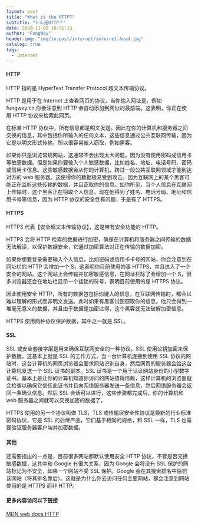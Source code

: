 ```yaml
---
layout: post
title: "What is the HTTP?"
subtitle: "什么是HTTP？"
date: 2020-11-05 18:31:13
author: "FungWey"
header-img: "img/in-post/internet/internet-head.jpg"
catalog: true
tags:
  - Internet
---
```


#### HTTP

HTTP 指的是 HyperText Transfer Protocol 超文本传输协议。

HTTP 是用于在 Internet 上查看网页的协议，当你输入网址是，例如 fungwey.cn,你会注意到 HTTP 会自动添加到网址的最前端。这表明，你正在使用 HTTP 协议来检索此网页。

在标准 HTTP 协议中，所有信息都是明文发送。因此在你的计算机和服务器之间交换的信息，其中包括你所输入的任何文本，这些信息通过公共互联网传输，因为它是以明文形式传输，所以很容易被人窃取，例如黑客。

如果你只是浏览常规网站，这通常不会出现太大问题，因为没有使用密码或信用卡等敏感数据。但是如果你要输入个人敏感数据，比如姓名、地址、电话号码、密码或信用卡信息。这些敏感数据会从你的计算机，跨过一段公共互联网领域才能到达对方的 web 服务器。这使得你的数据极易受到攻击。因为互联网上的某个黑客可能正在监听这些传输的数据，并且窃取你的信息。如你所见，当个人信息在互联网上传输时，这个黑客正在窃取个人信息。现在他得到了姓名、电话号码、地址和信用卡号等信息，因为 HTTP 协议的安全性有问题，于是有了 HTTPS。

#### HTTPS

HTTPS 代表【安全超文本传输协议】，这是带有安全功能的 HTTP。

HTTPS 会将 HTTP 检索的数据进行加密，确保在计算机和服务器之间传输的数据无法解读，以保护数据安全，它通过加密算法对正在传输的数据加密。

如果你想要登录需要输入个人信息，比如密码或信用卡卡号的网站，你会注意到在网址栏的 HTTP 会增加一个 S，这表明你目前使用的事 HTTPS，并且进入了一个安全的网站。这个网站上会传输并加密敏感信息，在网址栏除了会增加一个 S，很多浏览器还会在地址栏显示一个挂锁的符号，表明目前使用的是 HTTPS 协议。

因此使用安全 HTTP，所有的数据包包括你键入的信息，在互联网传输时，都会以难以理解的形式而非明文发送。此时如果有黑客试图窃取你的信息，他只会得到一堆毫无意义的数据，并且由于数据是加密过得，这个黑客就无法破解加密信息。

HTTPS 使用两种协议保护数据，其中之一就是 SSL。

#### SSL

SSL 或安全套接字层是用来确保互联网安全的一种协议。SSL 使用公钥加密来保护数据，这基本上就是 SSL 的工作方式，当一台计算机连接到使用 SSL 协议的网站时，这台计算机的网页浏览器会要求网站识别自身，然后网页的服务器会给这台计算机发送一个 SSL 证书的副本。SSL 证书是一个用于认证网站身份的小型数字证书。基本上是让你的计算机知道你访问的网站值得信赖，这样计算机的浏览器就会检查以确保它信任此证书并且向网络服务器发送一条信息，然后网络服务器会返回一条确认信息。然后 SSL 会话可以进行，这些步骤都完成后，你的计算机和 web 服务器之间就可以交换加密的数据了。

HTTPS 使用的另一个协议叫做 TLS，TLS 或传输层安全性协议是最新的行业标准密码协议，它是 SSL 的后继产品，它们基于相同的规格，和 SSL 一样，TLS 也需要验证服务器客户端并加密数据。

#### 其他

还需要指出的一点是，目前很多网站都默认使用安全 HTTP 协议，不管是否交换敏感数据，这其中和 Google 有很大关系，因为 Google 会将没有 SSL 保护的网站标记为不安全，如果一个网站不受 SSL 保护。Google 会在其搜索排名中惩罚该网站（将其排名靠后）。这就是为什么你去访问任何主要网站，都会注意到网站使用的是 HTTPS 而非 HTTP。

#### 更多内容访问以下链接

[MDN web docs HTTP](https://developer.mozilla.org/zh-CN/docs/Web/HTTP)
